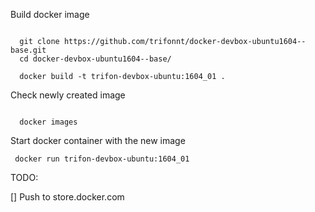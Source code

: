 
 Build docker image

```shell

  git clone https://github.com/trifonnt/docker-devbox-ubuntu1604--base.git
  cd docker-devbox-ubuntu1604--base/

  docker build -t trifon-devbox-ubuntu:1604_01 .
```

Check newly created image

```shell

  docker images
 ```
 
 Start docker container with the new image
 
 ```shell
  docker run trifon-devbox-ubuntu:1604_01
 ```

TODO:

 [] Push to store.docker.com
